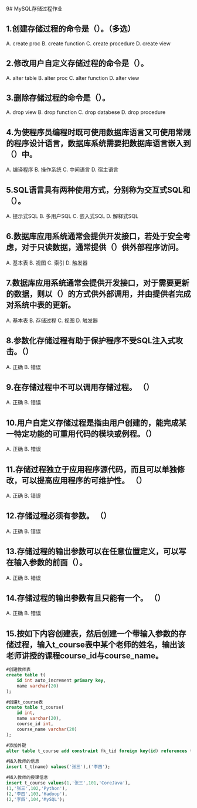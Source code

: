 9# MySQL存储过程作业



## 1.创建存储过程的命令是（）。（多选）

A. create proc
B. create function
C. create procedure
D. create view



## 2.修改用户自定义存储过程的命令是（）。

A. alter table
B. alter proc
C. alter function
D. alter view



## 3.删除存储过程的命令是（）。

A. drop view
B. drop function
C. drop databese
D. drop procedure



## 4.为使程序员编程时既可使用数据库语言又可使用常规的程序设计语言，数据库系统需要把数据库语言嵌入到（）中。

A. 编译程序
B. 操作系统
C. 中间语言
D. 宿主语言



## 5.SQL语言具有两种使用方式，分别称为交互式SQL和（）。

A. 提示式SQL
B. 多用户SQL
C. 嵌入式SQL
D. 解释式SQL



## 6.数据库应用系统通常会提供开发接口，若处于安全考虑，对于只读数据，通常提供（）供外部程序访问。

A. 基本表
B. 视图
C. 索引
D. 触发器



## 7.数据库应用系统通常会提供开发接口，对于需要更新的数据，则以（）的方式供外部调用，并由提供者完成对系统中表的更新。

A. 基本表
B. 存储过程
C. 视图
D. 触发器



## 8.参数化存储过程有助于保护程序不受SQL注入式攻击。（）

A. 正确
B. 错误



## 9.在存储过程中不可以调用存储过程。 （）

A. 正确
B. 错误



## 10.用户自定义存储过程是指由用户创建的，能完成某一特定功能的可重用代码的模块或例程。（）

A. 正确
B. 错误



## 11.存储过程独立于应用程序源代码，而且可以单独修改，可以提高应用程序的可维护性。 （）

A. 正确
B. 错误



## 12.存储过程必须有参数。 （）

A. 正确
B. 错误



## 13.存储过程的输出参数可以在任意位置定义，可以写在输入参数的前面（）。

A. 正确
B. 错误



## 14.存储过程的输出参数有且只能有一个。 （）

A. 正确
B. 错误



## 15.按如下内容创建表，然后创建一个带输入参数的存储过程，输入t_course表中某个老师的姓名，输出该老师讲授的课程course_id与course_name。

```sql
#创建教师表
create table t(
    id int auto_increment primary key,
    name varchar(20)
);

#创建t_course表
create table t_course(
    id int,
    name varchar(20),
    course_id int,
    course_name varchar(20)
);

#添加外键
alter table t_course add constraint fk_tid foreign key(id) references t_t(id);

#插入教师的信息
insert t_t(name) values('张三'),('李四');

#插入教师的授课信息
insert t_course values(1,'张三',101,'CoreJava'),
(1,'张三',102,'Python'),
(2,'李四',103,'Hadoop'),
(2,'李四',104,'MySQL');
```

```sql

```

